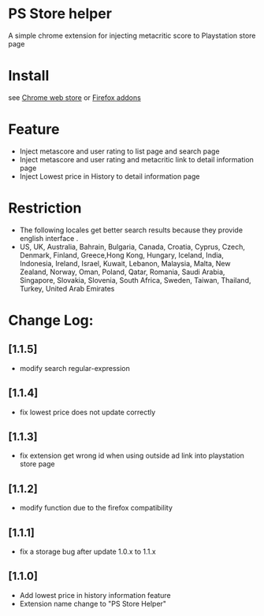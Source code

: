 # PS Store helper
A simple chrome extension for injecting metacritic score to Playstation store page

# Install
see [Chrome web store](https://chrome.google.com/webstore/detail/ps-store-helper/ldjfkloldnlohgeblkanmjeehpeapbep) or [Firefox addons](https://addons.mozilla.org/firefox/addon/psstoremetascore/)

# Feature
- Inject metascore and user rating to list page and search page
- Inject metascore and user rating and metacritic link to detail information page
- Inject Lowest price in History to detail information page

# Restriction
- The following locales get better search results because they provide english interface .
- US, UK, Australia, Bahrain, Bulgaria, Canada, Croatia, Cyprus, Czech, Denmark, Finland, Greece,Hong Kong, Hungary, Iceland, India, Indonesia, Ireland, Israel, Kuwait, Lebanon, Malaysia, Malta, New Zealand, Norway, Oman, Poland, Qatar, Romania, Saudi Arabia, Singapore, 
 Slovakia, Slovenia, South Africa, Sweden, Taiwan, Thailand, Turkey, United Arab Emirates
 
# Change Log:
## [1.1.5]
- modify search regular-expression 
## [1.1.4]
- fix lowest price does not update correctly
## [1.1.3]
- fix extension get wrong id when using outside ad link into playstation store page
## [1.1.2]
- modify function due to the firefox compatibility
## [1.1.1]
- fix a storage bug after update 1.0.x to 1.1.x
## [1.1.0] 
- Add lowest price in history information feature
- Extension name change to "PS Store Helper"

